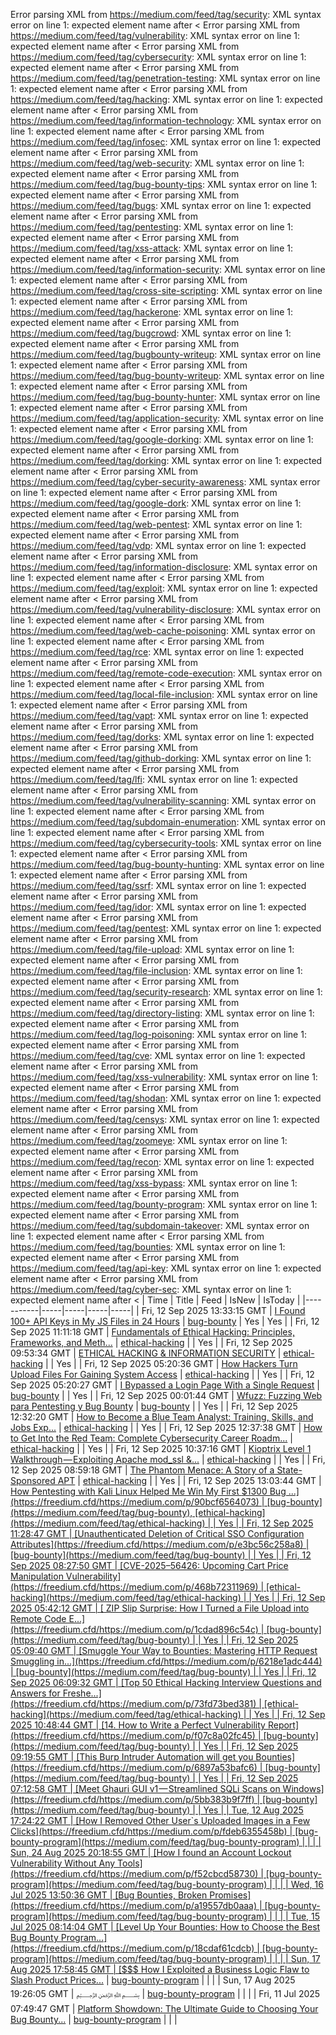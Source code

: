 Error parsing XML from https://medium.com/feed/tag/security: XML syntax error on line 1: expected element name after <
Error parsing XML from https://medium.com/feed/tag/vulnerability: XML syntax error on line 1: expected element name after <
Error parsing XML from https://medium.com/feed/tag/cybersecurity: XML syntax error on line 1: expected element name after <
Error parsing XML from https://medium.com/feed/tag/penetration-testing: XML syntax error on line 1: expected element name after <
Error parsing XML from https://medium.com/feed/tag/hacking: XML syntax error on line 1: expected element name after <
Error parsing XML from https://medium.com/feed/tag/information-technology: XML syntax error on line 1: expected element name after <
Error parsing XML from https://medium.com/feed/tag/infosec: XML syntax error on line 1: expected element name after <
Error parsing XML from https://medium.com/feed/tag/web-security: XML syntax error on line 1: expected element name after <
Error parsing XML from https://medium.com/feed/tag/bug-bounty-tips: XML syntax error on line 1: expected element name after <
Error parsing XML from https://medium.com/feed/tag/bugs: XML syntax error on line 1: expected element name after <
Error parsing XML from https://medium.com/feed/tag/pentesting: XML syntax error on line 1: expected element name after <
Error parsing XML from https://medium.com/feed/tag/xss-attack: XML syntax error on line 1: expected element name after <
Error parsing XML from https://medium.com/feed/tag/information-security: XML syntax error on line 1: expected element name after <
Error parsing XML from https://medium.com/feed/tag/cross-site-scripting: XML syntax error on line 1: expected element name after <
Error parsing XML from https://medium.com/feed/tag/hackerone: XML syntax error on line 1: expected element name after <
Error parsing XML from https://medium.com/feed/tag/bugcrowd: XML syntax error on line 1: expected element name after <
Error parsing XML from https://medium.com/feed/tag/bugbounty-writeup: XML syntax error on line 1: expected element name after <
Error parsing XML from https://medium.com/feed/tag/bug-bounty-writeup: XML syntax error on line 1: expected element name after <
Error parsing XML from https://medium.com/feed/tag/bug-bounty-hunter: XML syntax error on line 1: expected element name after <
Error parsing XML from https://medium.com/feed/tag/application-security: XML syntax error on line 1: expected element name after <
Error parsing XML from https://medium.com/feed/tag/google-dorking: XML syntax error on line 1: expected element name after <
Error parsing XML from https://medium.com/feed/tag/dorking: XML syntax error on line 1: expected element name after <
Error parsing XML from https://medium.com/feed/tag/cyber-security-awareness: XML syntax error on line 1: expected element name after <
Error parsing XML from https://medium.com/feed/tag/google-dork: XML syntax error on line 1: expected element name after <
Error parsing XML from https://medium.com/feed/tag/web-pentest: XML syntax error on line 1: expected element name after <
Error parsing XML from https://medium.com/feed/tag/vdp: XML syntax error on line 1: expected element name after <
Error parsing XML from https://medium.com/feed/tag/information-disclosure: XML syntax error on line 1: expected element name after <
Error parsing XML from https://medium.com/feed/tag/exploit: XML syntax error on line 1: expected element name after <
Error parsing XML from https://medium.com/feed/tag/vulnerability-disclosure: XML syntax error on line 1: expected element name after <
Error parsing XML from https://medium.com/feed/tag/web-cache-poisoning: XML syntax error on line 1: expected element name after <
Error parsing XML from https://medium.com/feed/tag/rce: XML syntax error on line 1: expected element name after <
Error parsing XML from https://medium.com/feed/tag/remote-code-execution: XML syntax error on line 1: expected element name after <
Error parsing XML from https://medium.com/feed/tag/local-file-inclusion: XML syntax error on line 1: expected element name after <
Error parsing XML from https://medium.com/feed/tag/vapt: XML syntax error on line 1: expected element name after <
Error parsing XML from https://medium.com/feed/tag/dorks: XML syntax error on line 1: expected element name after <
Error parsing XML from https://medium.com/feed/tag/github-dorking: XML syntax error on line 1: expected element name after <
Error parsing XML from https://medium.com/feed/tag/lfi: XML syntax error on line 1: expected element name after <
Error parsing XML from https://medium.com/feed/tag/vulnerability-scanning: XML syntax error on line 1: expected element name after <
Error parsing XML from https://medium.com/feed/tag/subdomain-enumeration: XML syntax error on line 1: expected element name after <
Error parsing XML from https://medium.com/feed/tag/cybersecurity-tools: XML syntax error on line 1: expected element name after <
Error parsing XML from https://medium.com/feed/tag/bug-bounty-hunting: XML syntax error on line 1: expected element name after <
Error parsing XML from https://medium.com/feed/tag/ssrf: XML syntax error on line 1: expected element name after <
Error parsing XML from https://medium.com/feed/tag/idor: XML syntax error on line 1: expected element name after <
Error parsing XML from https://medium.com/feed/tag/pentest: XML syntax error on line 1: expected element name after <
Error parsing XML from https://medium.com/feed/tag/file-upload: XML syntax error on line 1: expected element name after <
Error parsing XML from https://medium.com/feed/tag/file-inclusion: XML syntax error on line 1: expected element name after <
Error parsing XML from https://medium.com/feed/tag/security-research: XML syntax error on line 1: expected element name after <
Error parsing XML from https://medium.com/feed/tag/directory-listing: XML syntax error on line 1: expected element name after <
Error parsing XML from https://medium.com/feed/tag/log-poisoning: XML syntax error on line 1: expected element name after <
Error parsing XML from https://medium.com/feed/tag/cve: XML syntax error on line 1: expected element name after <
Error parsing XML from https://medium.com/feed/tag/xss-vulnerability: XML syntax error on line 1: expected element name after <
Error parsing XML from https://medium.com/feed/tag/shodan: XML syntax error on line 1: expected element name after <
Error parsing XML from https://medium.com/feed/tag/censys: XML syntax error on line 1: expected element name after <
Error parsing XML from https://medium.com/feed/tag/zoomeye: XML syntax error on line 1: expected element name after <
Error parsing XML from https://medium.com/feed/tag/recon: XML syntax error on line 1: expected element name after <
Error parsing XML from https://medium.com/feed/tag/xss-bypass: XML syntax error on line 1: expected element name after <
Error parsing XML from https://medium.com/feed/tag/bounty-program: XML syntax error on line 1: expected element name after <
Error parsing XML from https://medium.com/feed/tag/subdomain-takeover: XML syntax error on line 1: expected element name after <
Error parsing XML from https://medium.com/feed/tag/bounties: XML syntax error on line 1: expected element name after <
Error parsing XML from https://medium.com/feed/tag/api-key: XML syntax error on line 1: expected element name after <
Error parsing XML from https://medium.com/feed/tag/cyber-sec: XML syntax error on line 1: expected element name after <
| Time | Title | Feed | IsNew | IsToday |
|-----------|-----|-----|-----|-----|
| Fri, 12 Sep 2025 13:33:15 GMT | [I Found 100+ API Keys in My JS Files in 24 Hours](https://freedium.cfd/https://medium.com/p/b78a1cad1dda) | [bug-bounty](https://medium.com/feed/tag/bug-bounty) | Yes | Yes |
| Fri, 12 Sep 2025 11:11:18 GMT | [Fundamentals of Ethical Hacking: Principles, Frameworks, and Meth...](https://freedium.cfd/https://medium.com/p/27498da45239) | [ethical-hacking](https://medium.com/feed/tag/ethical-hacking) |  | Yes |
| Fri, 12 Sep 2025 09:53:34 GMT | [ETHICAL HACKING & INFORMATION SECURITY](https://freedium.cfd/https://medium.com/p/11eb2d17cf4e) | [ethical-hacking](https://medium.com/feed/tag/ethical-hacking) |  | Yes |
| Fri, 12 Sep 2025 05:20:36 GMT | [How Hackers Turn Upload Files For Gaining System Access](https://freedium.cfd/https://medium.com/p/1728eac12b71) | [ethical-hacking](https://medium.com/feed/tag/ethical-hacking) |  | Yes |
| Fri, 12 Sep 2025 05:20:27 GMT | [I Bypassed a Login Page With a Single Request](https://freedium.cfd/https://medium.com/p/cf7b415b2423) | [bug-bounty](https://medium.com/feed/tag/bug-bounty) |  | Yes |
| Fri, 12 Sep 2025 00:01:44 GMT | [Wfuzz: Fuzzing Web para Pentesting y Bug Bounty](https://freedium.cfd/https://medium.com/p/81723a6b0d16) | [bug-bounty](https://medium.com/feed/tag/bug-bounty) |  | Yes |
| Fri, 12 Sep 2025 12:32:20 GMT | [How to Become a Blue Team Analyst: Training, Skills, and Jobs Exp...](https://freedium.cfd/https://medium.com/p/2e8272dd07cc) | [ethical-hacking](https://medium.com/feed/tag/ethical-hacking) |  | Yes |
| Fri, 12 Sep 2025 12:37:38 GMT | [How to Get Into the Red Team: Complete Cybersecurity Career Roadm...](https://freedium.cfd/https://medium.com/p/699066f78d13) | [ethical-hacking](https://medium.com/feed/tag/ethical-hacking) |  | Yes |
| Fri, 12 Sep 2025 10:37:16 GMT | [ Kioptrix Level 1 Walkthrough — Exploiting Apache mod_ssl &...](https://freedium.cfd/https://medium.com/p/66bba328b349) | [ethical-hacking](https://medium.com/feed/tag/ethical-hacking) |  | Yes |
| Fri, 12 Sep 2025 08:59:18 GMT | [The Phantom Menace: A Story of a State-Sponsored APT](https://freedium.cfd/https://medium.com/p/51d8b867297d) | [ethical-hacking](https://medium.com/feed/tag/ethical-hacking) |  | Yes |
| Fri, 12 Sep 2025 13:03:44 GMT | [ How Pentesting with Kali Linux Helped Me Win My First $1300 Bug ...](https://freedium.cfd/https://medium.com/p/90bcf6564073) | [bug-bounty](https://medium.com/feed/tag/bug-bounty), [ethical-hacking](https://medium.com/feed/tag/ethical-hacking) |  | Yes |
| Fri, 12 Sep 2025 11:28:47 GMT | [Unauthenticated Deletion of Critical SSO Configuration Attributes](https://freedium.cfd/https://medium.com/p/e3bc56c258a8) | [bug-bounty](https://medium.com/feed/tag/bug-bounty) |  | Yes |
| Fri, 12 Sep 2025 08:27:50 GMT | [CVE-2025–56426: Upcoming Cart Price Manipulation Vulnerability](https://freedium.cfd/https://medium.com/p/468b72311969) | [ethical-hacking](https://medium.com/feed/tag/ethical-hacking) |  | Yes |
| Fri, 12 Sep 2025 05:42:12 GMT | [ ZIP Slip Surprise: How I Turned a File Upload into Remote Code E...](https://freedium.cfd/https://medium.com/p/1cdad896c54c) | [bug-bounty](https://medium.com/feed/tag/bug-bounty) |  | Yes |
| Fri, 12 Sep 2025 05:09:40 GMT | [Smuggle Your Way to Bounties: Mastering HTTP Request Smuggling in...](https://freedium.cfd/https://medium.com/p/6218e1adc444) | [bug-bounty](https://medium.com/feed/tag/bug-bounty) |  | Yes |
| Fri, 12 Sep 2025 06:09:32 GMT | [Top 50 Ethical Hacking Interview Questions and Answers for Freshe...](https://freedium.cfd/https://medium.com/p/73fd73bed381) | [ethical-hacking](https://medium.com/feed/tag/ethical-hacking) |  | Yes |
| Fri, 12 Sep 2025 10:48:44 GMT | [14. How to Write a Perfect Vulnerability Report](https://freedium.cfd/https://medium.com/p/f07c8a02fc45) | [bug-bounty](https://medium.com/feed/tag/bug-bounty) |  | Yes |
| Fri, 12 Sep 2025 09:19:55 GMT | [This Burp Intruder Automation will get you Bounties](https://freedium.cfd/https://medium.com/p/6897a53bafc6) | [bug-bounty](https://medium.com/feed/tag/bug-bounty) |  | Yes |
| Fri, 12 Sep 2025 07:12:58 GMT | [Meet Ghauri GUI v1 — Streamlined SQLi Scans on Windows](https://freedium.cfd/https://medium.com/p/5bb383b9f7ff) | [bug-bounty](https://medium.com/feed/tag/bug-bounty) |  | Yes |
| Tue, 12 Aug 2025 17:24:22 GMT | [How I Removed Other User`s Uploaded Images in a Few Clicks](https://freedium.cfd/https://medium.com/p/fdeb6355458b) | [bug-bounty-program](https://medium.com/feed/tag/bug-bounty-program) |  |  |
| Sun, 24 Aug 2025 20:18:55 GMT | [How I found an Account Lockout Vulnerability Without Any Tools](https://freedium.cfd/https://medium.com/p/f52cbcd58730) | [bug-bounty-program](https://medium.com/feed/tag/bug-bounty-program) |  |  |
| Wed, 16 Jul 2025 13:50:36 GMT | [Bug Bounties, Broken Promises](https://freedium.cfd/https://medium.com/p/a19557db0aaa) | [bug-bounty-program](https://medium.com/feed/tag/bug-bounty-program) |  |  |
| Tue, 15 Jul 2025 08:14:04 GMT | [Level Up Your Bounties: How to Choose the Best Bug Bounty Program...](https://freedium.cfd/https://medium.com/p/18cdaf61cdcb) | [bug-bounty-program](https://medium.com/feed/tag/bug-bounty-program) |  |  |
| Sun, 17 Aug 2025 17:58:45 GMT | [$$$ How I Exploited a Business Logic Flaw to Slash Product Prices...](https://freedium.cfd/https://medium.com/p/64cd1d445d17) | [bug-bounty-program](https://medium.com/feed/tag/bug-bounty-program) |  |  |
| Sun, 17 Aug 2025 19:26:05 GMT | [﷽](https://freedium.cfd/https://medium.com/p/b3205aa78fbb) | [bug-bounty-program](https://medium.com/feed/tag/bug-bounty-program) |  |  |
| Fri, 11 Jul 2025 07:49:47 GMT | [Platform Showdown: The Ultimate Guide to Choosing Your Bug Bounty...](https://freedium.cfd/https://medium.com/p/64ea085ae800) | [bug-bounty-program](https://medium.com/feed/tag/bug-bounty-program) |  |  |
